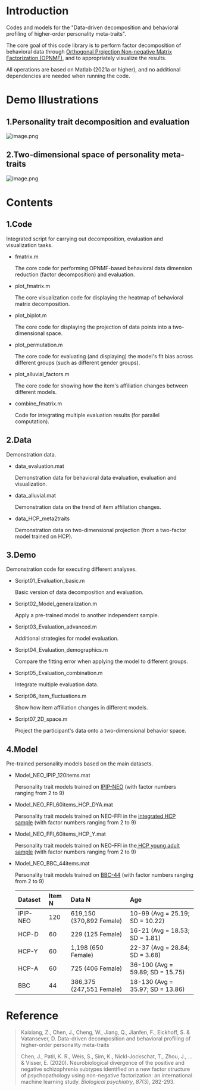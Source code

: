 # Introduction

Codes and models for the "Data-driven decomposition and behavioral profiling of higher-order personality meta-traits".

The core goal of this code library is to perform factor decomposition of behavioral data through [Orthogonal Projection Non-negative Matrix Factorization (OPNMF)](https://github.com/asotiras/brainparts), and to appropriately visualize the results.

All operations are based on Matlab (2021a or higher), and no additional dependencies are needed when running the code.

# Demo Illustrations

## **1.Personality trait decomposition and evaluation**

![image.png](https://drive.google.com/file/d/1c0V2xtIXT32HN4RxENyA5fn465zMcot9/view?usp=drive_link)

## 2.Two-dimensional space of personality meta-traits

![image.png](https://drive.google.com/file/d/132K8AdPX-cxMVIl-N9EdObVHyZAGCLah/view?usp=drive_link)

# Contents

## 1.Code

Integrated script for carrying out decomposition, evaluation and visualization tasks.

*   fmatrix.m

    The core code for performing OPNMF-based behavioral data dimension reduction (factor decomposition) and evaluation.

*   plot\_fmatrix.m

    The core visualization code for displaying the heatmap of behavioral matrix decomposition.

*   plot\_biplot.m

    The core code for displaying the projection of data points into a two-dimensional space.

*   plot\_permutation.m

    The core code for evaluating (and displaying) the model's fit bias across different groups (such as different gender groups).

*   plot\_alluvial\_factors.m

    The core code for showing how the item's affiliation changes between different models.

*   combine\_fmatrix.m

    Code for integrating multiple evaluation results (for parallel computation).

## 2.Data

Demonstration data.

*   data\_evaluation.mat

    Demonstration data for behavioral data evaluation, evaluation and visualization.
*   data\_alluvial.mat

    Demonstration data on the trend of item affiliation changes.
*   data\_HCP\_meta2traits

    Demonstration data on two-dimensional projection (from a two-factor model trained on HCP).

## 3.Demo

Demonstration code for executing different analyses.

*   Script01\_Evaluation\_basic.m

    Basic version of data decomposition and evaluation.
*   Script02\_Model\_generalization.m

    Apply a pre-trained model to another independent sample.
*   Script03\_Evaluation\_advanced.m

    Additional strategies for model evaluation.
*   Script04\_Evaluation\_demographics.m

    Compare the fitting error when applying the model to different groups.
*   Script05\_Evaluation\_combination.m

    Integrate multiple evaluation data.
*   Script06\_Item\_fluctuations.m

    Show how item affiliation changes in different models.
*   Script07\_2D\_space.m

    Project the participant's data onto a two-dimensional behavior space.

## 4.Model

Pre-trained personality models based on the main datasets.

*   Model\_NEO\_IPIP\_120items.mat

    Personality trait models trained on [IPIP-NEO](https://ipip.ori.org/) (with factor numbers ranging from 2 to 9)
*   Model\_NEO\_FFI\_60items\_HCP\_DYA.mat

    Personality trait models trained on NEO-FFI in the [integrated HCP sample](https://www.humanconnectome.org/) (with factor numbers ranging from 2 to 9)
*   Model\_NEO\_FFI\_60items\_HCP\_Y.mat

    Personality trait models trained on NEO-FFI in the[ HCP young adult sample](https://www.humanconnectome.org/) (with factor numbers ranging from 2 to 9)
*   Model\_NEO\_BBC\_44items.mat

    Personality trait models trained on [BBC-44](https://beta.ukdataservice.ac.uk/datacatalogue/doi/?id=7656#!#1) (with factor numbers ranging from 2 to 9)

    | Dataset  | **Item N** | **Data N**               | **Age**                          |
    | :------- | :--------- | :----------------------- | :------------------------------- |
    | IPIP-NEO | 120        | 619,150 (370,892 Female) | 10-99 (Avg = 25.19; SD = 10.22)  |
    | HCP-D    | 60         | 229 (125 Female)         | 16-21 (Avg = 18.53; SD = 1.81)   |
    | HCP-Y    | 60         | 1,198 (650 Female)       | 22-37 (Avg = 28.84; SD = 3.68)   |
    | HCP-A    | 60         | 725 (406 Female)         | 36-100 (Avg = 59.89; SD = 15.75) |
    | BBC      | 44         | 386,375 (247,551 Female) | 18-130 (Avg = 35.97; SD = 13.86) |

# Reference

> Kaixiang, Z., Chen, J., Cheng, W., Jiang, Q., Jianfen, F., Eickhoff, S. & Vatansever, D. Data-driven decomposition and behavioral profiling of higher-order personality meta-traits
>
> Chen, J., Patil, K. R., Weis, S., Sim, K., Nickl-Jockschat, T., Zhou, J., ... & Visser, E. (2020). Neurobiological divergence of the positive and negative schizophrenia subtypes identified on a new factor structure of psychopathology using non-negative factorization: an international machine learning study. *Biological psychiatry*, *87*(3), 282-293.

